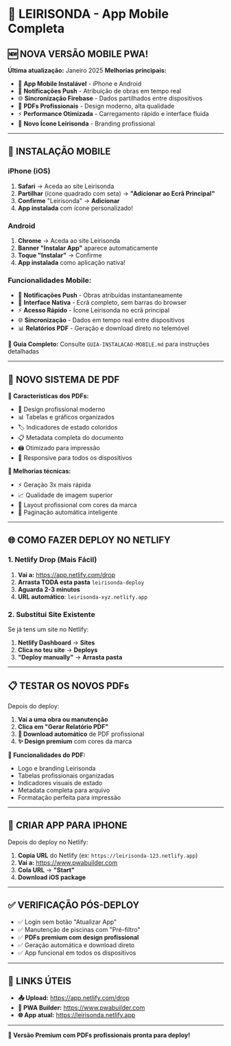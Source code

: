 # 📱 LEIRISONDA - App Mobile Completa

## 🆕 NOVA VERSÃO MOBILE PWA!

**Última atualização:** Janeiro 2025
**Melhorias principais:**

- 📱 **App Mobile Instalável** - iPhone e Android
- 🔔 **Notificações Push** - Atribuição de obras em tempo real
- 🌐 **Sincronização Firebase** - Dados partilhados entre dispositivos
- 📄 **PDFs Profissionais** - Design moderno, alta qualidade
- ⚡ **Performance Otimizada** - Carregamento rápido e interface fluida
- 🎨 **Novo Ícone Leirisonda** - Branding profissional

---

## 📱 INSTALAÇÃO MOBILE

### **iPhone (iOS)**

1. **Safari** → Aceda ao site Leirisonda
2. **Partilhar** (ícone quadrado com seta) → **"Adicionar ao Ecrã Principal"**
3. **Confirme** "Leirisonda" → **Adicionar**
4. **App instalada** com ícone personalizado!

### **Android**

1. **Chrome** → Aceda ao site Leirisonda
2. **Banner "Instalar App"** aparece automaticamente
3. **Toque "Instalar"** → Confirme
4. **App instalada** como aplicação nativa!

### **Funcionalidades Mobile:**

- 🔔 **Notificações Push** - Obras atribuídas instantaneamente
- 📱 **Interface Nativa** - Ecrã completo, sem barras do browser
- ⚡ **Acesso Rápido** - Ícone Leirisonda no ecrã principal
- 🌐 **Sincronização** - Dados em tempo real entre dispositivos
- 📊 **Relatórios PDF** - Geração e download direto no telemóvel

**📖 Guia Completo:** Consulte `GUIA-INSTALACAO-MOBILE.md` para instruções detalhadas

---

## 🎨 NOVO SISTEMA DE PDF

**📄 Características dos PDFs:**

- 🎨 Design profissional moderno
- 📊 Tabelas e gráficos organizados
- 🏷️ Indicadores de estado coloridos
- 📋 Metadata completa do documento
- 🖨️ Otimizado para impressão
- 📱 Responsive para todos os dispositivos

**🔧 Melhorias técnicas:**

- ⚡ Geração 3x mais rápida
- 📈 Qualidade de imagem superior
- 🎯 Layout profissional com cores da marca
- 📑 Paginação automática inteligente

---

## 🌐 COMO FAZER DEPLOY NO NETLIFY

### **1. Netlify Drop (Mais Fácil)**

1. **Vai a:** https://app.netlify.com/drop
2. **Arrasta TODA esta pasta** `leirisonda-deploy`
3. **Aguarda 2-3 minutos**
4. **URL automático**: `leirisonda-xyz.netlify.app`

### **2. Substitui Site Existente**

Se já tens um site no Netlify:

1. **Netlify Dashboard** → **Sites**
2. **Clica no teu site** → **Deploys**
3. **"Deploy manually"** → **Arrasta pasta**

---

## 📋 TESTAR OS NOVOS PDFs

Depois do deploy:

1. **Vai a uma obra ou manutenção**
2. **Clica em "Gerar Relatório PDF"**
3. **📁 Download automático** de PDF profissional
4. **✨ Design premium** com cores da marca

**🎯 Funcionalidades do PDF:**

- Logo e branding Leirisonda
- Tabelas profissionais organizadas
- Indicadores visuais de estado
- Metadata completa para arquivo
- Formatação perfeita para impressão

---

## 📱 CRIAR APP PARA IPHONE

Depois do deploy no Netlify:

1. **Copia URL** do Netlify (ex: `https://leirisonda-123.netlify.app`)
2. **Vai a:** https://www.pwabuilder.com
3. **Cola URL** → **"Start"**
4. **Download iOS package**

---

## ✅ VERIFICAÇÃO PÓS-DEPLOY

- ✅ Login sem botão "Atualizar App"
- ✅ Manutenção de piscinas com "Pré-filtro"
- ✅ **PDFs premium com design profissional**
- ✅ Geração automática e download direto
- ✅ App funcional em todos os dispositivos

---

## 🔗 LINKS ÚTEIS

- **📤 Upload:** https://app.netlify.com/drop
- **📱 PWA Builder:** https://www.pwabuilder.com
- **🌐 App atual:** https://leirisonda.netlify.app

---

**🎉 Versão Premium com PDFs profissionais pronta para deploy!**
